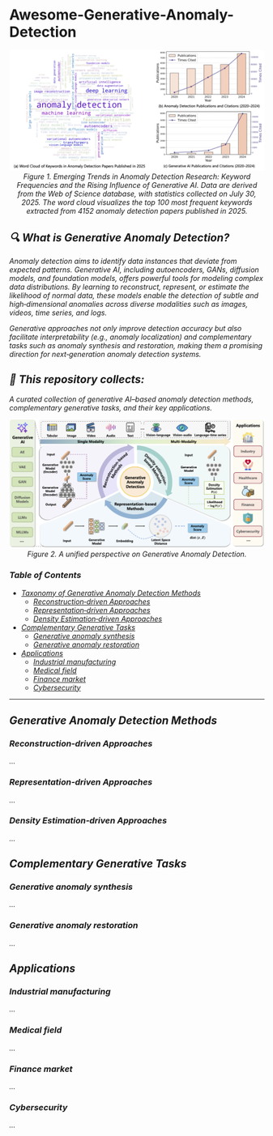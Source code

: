 # Awesome-Generative-Anomaly-Detection
<p align="center">
  <img src="https://github.com/zjiaqi725/Awesome-Generative-Anomaly-Detection/blob/main/assets/fig_stat.png" width="1000">  
  <br>
  <em>Figure 1. Emerging Trends in Anomaly Detection Research: Keyword Frequencies and the Rising Influence of Generative AI. 
    Data are derived from the Web of Science database, with statistics collected on July 30, 2025. The word cloud visualizes the top 100 most frequent keywords extracted from 4152 anomaly detection papers published in 2025.
</p>


## 🔍 What is Generative Anomaly Detection?
Anomaly detection aims to identify data instances that deviate from expected patterns. Generative AI, including autoencoders, GANs, diffusion models, and foundation models, offers powerful tools for modeling complex data distributions. By learning to reconstruct, represent, or estimate the likelihood of normal data, these models enable the detection of subtle and high‑dimensional anomalies across diverse modalities such as images, videos, time series, and logs.

Generative approaches not only improve detection accuracy but also facilitate interpretability (e.g., anomaly localization) and complementary tasks such as anomaly synthesis and restoration, making them a promising direction for next‑generation anomaly detection systems.

## 📂 This repository collects:

A curated collection of generative AI–based anomaly detection methods, complementary generative tasks, and their key applications.

<p align="center">
  <img src="https://github.com/zjiaqi725/Awesome-Generative-Anomaly-Detection/blob/main/assets/fig_overview.png" width="1000">  
  <br>
  <em>Figure 2. A unified perspective on Generative Anomaly Detection.
</p>
    
### Table of Contents

- [Taxonomy of Generative Anomaly Detection Methods](#Generative-Anomaly-Detection-Methods)
  - [Reconstruction‑driven Approaches](#reconstruction-driven-approaches)
  - [Representation‑driven Approaches](#representation-driven-approaches)
  - [Density Estimation‑driven Approaches](#density-estimation-driven-approaches)
- [Complementary Generative Tasks](#complementary-generative-tasks)
  - [Generative anomaly synthesis](#Generative-anomaly-synthesis)
  - [Generative anomaly restoration](#Generative-anomaly-restoration)
- [Applications](#applications)
  - [Industrial manufacturing](#Industrial-manufacturing)
  - [Medical field](#Medical-field)
  - [Finance market](#Finance-market)
  - [Cybersecurity](#Cybersecurity)

-----------------

## Generative Anomaly Detection Methods

### Reconstruction‑driven Approaches
...

### Representation‑driven Approaches
...

### Density Estimation‑driven Approaches
...



## Complementary Generative Tasks

### Generative anomaly synthesis
...

### Generative anomaly restoration
...



## Applications

### Industrial manufacturing
...

### Medical field
...

### Finance market

...

### Cybersecurity

...
